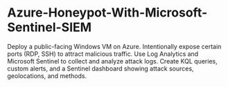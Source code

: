 # Azure-Honeypot-With-Microsoft-Sentinel-SIEM
Deploy a public-facing Windows VM on Azure. Intentionally expose certain ports (RDP, SSH) to attract malicious traffic.  Use Log Analytics and Microsoft Sentinel to collect and analyze attack logs.  Create KQL queries, custom alerts, and a Sentinel dashboard showing attack sources, geolocations, and methods.
